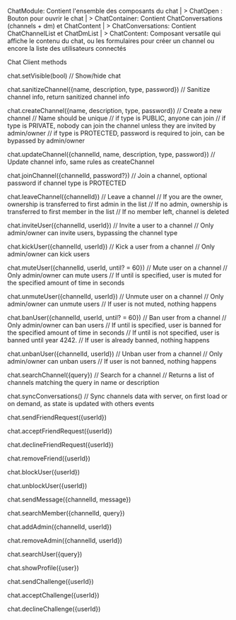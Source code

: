 ChatModule: Contient l'ensemble des composants du chat
| > ChatOpen : Bouton pour ouvrir le chat
| > ChatContainer: Contient ChatConversations (channels + dm) et ChatContent
| > ChatConversations: Contient ChatChannelList et ChatDmList
| > ChatContent: Composant versatile qui affiche le contenu du chat, ou les formulaires pour créer un channel ou encore la liste des utilisateurs connectés


Chat Client methods

chat.setVisible(bool)
// Show/hide chat

chat.sanitizeChannel({name, description, type, password})
// Sanitize channel info, return sanitized channel info

chat.createChannel({name, description, type, password})
// Create a new channel
// Name should be unique
// if type is PUBLIC, anyone can join
// if type is PRIVATE, nobody can join the channel unless they are invited by admin/owner
// if type is PROTECTED, password is required to join, can be bypassed by admin/owner

chat.updateChannel({channelId, name, description, type, password})
// Update channel info, same rules as createChannel

chat.joinChannel({channelId, password?})
// Join a channel, optional password if channel type is PROTECTED

chat.leaveChannel({channelId})
// Leave a channel
// If you are the owner, ownership is transferred to first admin in the list
// If no admin, ownership is transferred to first member in the list
// If no member left, channel is deleted

chat.inviteUser({channelId, userId})
// Invite a user to a channel
// Only admin/owner can invite users, bypassing the channel type

chat.kickUser({channelId, userId})
// Kick a user from a channel
// Only admin/owner can kick users

chat.muteUser({channelId, userId, until? = 60})
// Mute user on a channel
// Only admin/owner can mute users
// If until is specified, user is muted for the specified amount of time in seconds

chat.unmuteUser({channelId, userId})
// Unmute user on a channel
// Only admin/owner can unmute users
// If user is not muted, nothing happens

chat.banUser({channelId, userId, until? = 60})
// Ban user from a channel
// Only admin/owner can ban users
// If until is specified, user is banned for the specified amount of time in seconds
// If until is not specified, user is banned until year 4242.
// If user is already banned, nothing happens

chat.unbanUser({channelId, userId})
// Unban user from a channel
// Only admin/owner can unban users
// If user is not banned, nothing happens


chat.searchChannel({query})
// Search for a channel
// Returns a list of channels matching the query in name or description

chat.syncConversations()
// Sync channels data with server, on first load or on demand, as state is updated with others events

chat.sendFriendRequest({userId})

chat.acceptFriendRequest({userId})

chat.declineFriendRequest({userId})

chat.removeFriend({userId})

chat.blockUser({userId})

chat.unblockUser({userId})

chat.sendMessage({channelId, message})

chat.searchMember({channelId, query})

chat.addAdmin({channelId, userId})

chat.removeAdmin({channelId, userId})

chat.searchUser({query})

chat.showProfile({user})

chat.sendChallenge({userId})

chat.acceptChallenge({userId})

chat.declineChallenge({userId})
